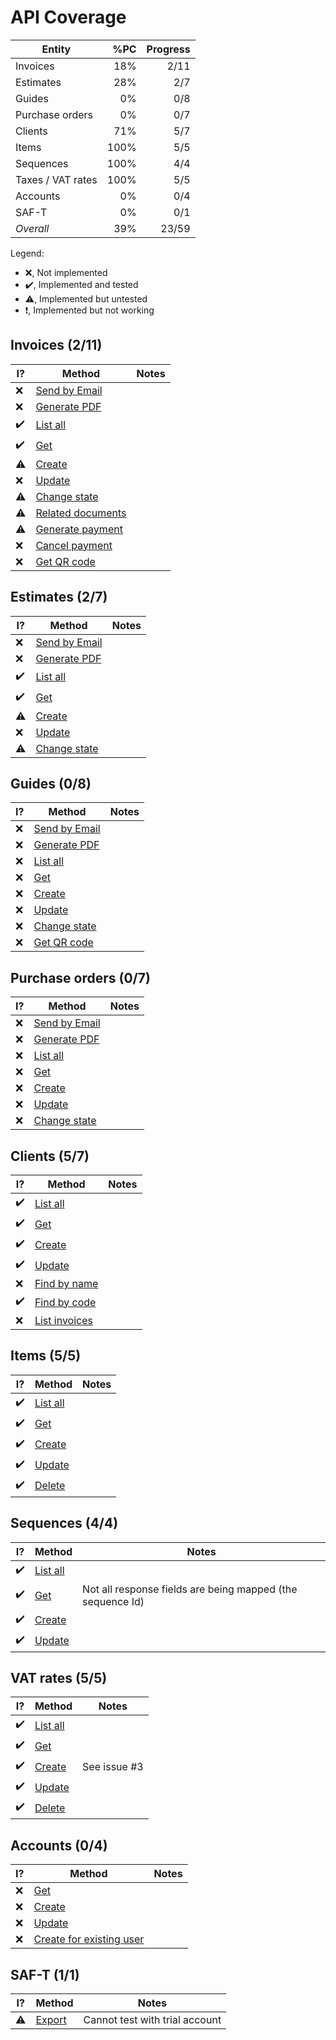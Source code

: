 ﻿API Coverage
===============================================================================

| Entity            | %PC  | Progress |
|-------------------|-----:|---------:|
| Invoices          |  18% | 2/11
| Estimates         |  28% | 2/7
| Guides            |   0% | 0/8
| Purchase orders   |   0% | 0/7
| Clients           |  71% | 5/7
| Items             | 100% | 5/5
| Sequences         | 100% | 4/4
| Taxes / VAT rates | 100% | 5/5
| Accounts          |   0% | 0/4
| SAF-T             |   0% | 0/1
| *Overall*         |  39% | 23/59


Legend:
* ❌, Not implemented
* ✔️, Implemented and tested
* ⚠️, Implemented but untested
* ❗, Implemented but not working


Invoices (2/11)
-------------------------------------------------------------------------------

| I? | Method                                                                       | Notes |
|----|------------------------------------------------------------------------------|-------|
| ❌ | [Send by Email](https://www.invoicexpress.com/api-v2/invoices/send-by-email) |
| ❌ | [Generate PDF](https://www.invoicexpress.com/api-v2/invoices/generate-pdf) |
| ✔️ | [List all](https://www.invoicexpress.com/api-v2/invoices/list-all) |
| ✔️ | [Get](https://www.invoicexpress.com/api-v2/invoices/get) |
| ⚠️ | [Create](https://www.invoicexpress.com/api-v2/invoices/create) |
| ❌ | [Update](https://www.invoicexpress.com/api-v2/invoices/update) |
| ⚠️ | [Change state](https://www.invoicexpress.com/api-v2/invoices/change-state) |
| ⚠️ | [Related documents](https://www.invoicexpress.com/api-v2/invoices/related-documents) |
| ⚠️ | [Generate payment](https://www.invoicexpress.com/api-v2/invoices/generate-payment) |
| ❌ | [Cancel payment](https://www.invoicexpress.com/api-v2/invoices/cancel-payment) |
| ❌ | [Get QR code](https://www.invoicexpress.com/api-v2/invoices/get-qrcode) |


Estimates (2/7)
-------------------------------------------------------------------------------

| I? | Method                                                                       | Notes |
|----|------------------------------------------------------------------------------|-------|
| ❌ | [Send by Email](https://www.invoicexpress.com/api-v2/estimates/send-by-email-1) |
| ❌ | [Generate PDF](https://www.invoicexpress.com/api-v2/estimates/generate-pdf-1) |
| ✔️ | [List all](https://www.invoicexpress.com/api-v2/estimates/list-all-1) |
| ✔️ | [Get](https://www.invoicexpress.com/api-v2/estimates/get-1) |
| ⚠️ | [Create](https://www.invoicexpress.com/api-v2/estimates/create-1) |
| ❌ | [Update](https://www.invoicexpress.com/api-v2/estimates/update-1) |
| ⚠️ | [Change state](https://www.invoicexpress.com/api-v2/estimates/change-state-1) |


Guides (0/8)
-------------------------------------------------------------------------------

| I? | Method                                                                       | Notes |
|----|------------------------------------------------------------------------------|-------|
| ❌ | [Send by Email](https://www.invoicexpress.com/api-v2/guides/send-by-email-2) |
| ❌ | [Generate PDF](https://www.invoicexpress.com/api-v2/guides/generate-pdf-2) |
| ❌ | [List all](https://www.invoicexpress.com/api-v2/guides/list-all-2) |
| ❌ | [Get](https://www.invoicexpress.com/api-v2/guides/get-2) |
| ❌ | [Create](https://www.invoicexpress.com/api-v2/guides/create-2) |
| ❌ | [Update](https://www.invoicexpress.com/api-v2/guides/update-2) |
| ❌ | [Change state](https://www.invoicexpress.com/api-v2/guides/change-state-2) |
| ❌ | [Get QR code](https://www.invoicexpress.com/api-v2/guides/get-qrcode-2) |


Purchase orders (0/7)
-------------------------------------------------------------------------------

| I? | Method                                                                       | Notes |
|----|------------------------------------------------------------------------------|-------|
| ❌ | [Send by Email](https://www.invoicexpress.com/api-v2/purchase-orders/send-by-email-3) |
| ❌ | [Generate PDF](https://www.invoicexpress.com/api-v2/purchase-orders/generate-pdf-3) |
| ❌ | [List all](https://www.invoicexpress.com/api-v2/purchase-orders/list-all-3) |
| ❌ | [Get](https://www.invoicexpress.com/api-v2/purchase-orders/get-3) |
| ❌ | [Create](https://www.invoicexpress.com/api-v2/purchase-orders/create-3) |
| ❌ | [Update](https://www.invoicexpress.com/api-v2/purchase-orders/update-3) |
| ❌ | [Change state](https://www.invoicexpress.com/api-v2/purchase-orders/change-state-3) |


Clients (5/7)
-------------------------------------------------------------------------------

| I? | Method                                                                       | Notes |
|----|------------------------------------------------------------------------------|-------|
| ✔️ | [List all](https://www.invoicexpress.com/api-v2/clients/list-all-4) |
| ✔️ | [Get](https://www.invoicexpress.com/api-v2/clients/get-4) |
| ✔️ | [Create](https://www.invoicexpress.com/api-v2/clients/create-4) |
| ✔️ | [Update](https://www.invoicexpress.com/api-v2/clients/update-4) |
| ❌ | [Find by name](https://www.invoicexpress.com/api-v2/clients/find-by-name) |
| ✔️ | [Find by code](https://www.invoicexpress.com/api-v2/clients/find-by-code) |
| ❌ | [List invoices](https://www.invoicexpress.com/api-v2/clients/list-invoices) |


Items (5/5)
-------------------------------------------------------------------------------

| I? | Method                                                                       | Notes |
|----|------------------------------------------------------------------------------|-------|
| ✔️ | [List all](https://www.invoicexpress.com/api-v2/items/list-all-5) |
| ✔️ | [Get](https://www.invoicexpress.com/api-v2/items/get-5) |
| ✔️ | [Create](https://www.invoicexpress.com/api-v2/items/create-5) |
| ✔️ | [Update](https://www.invoicexpress.com/api-v2/items/update-5) |
| ✔️ | [Delete](https://www.invoicexpress.com/api-v2/items/delete) |


Sequences (4/4)
-------------------------------------------------------------------------------

| I? | Method                                                                       | Notes |
|----|------------------------------------------------------------------------------|-------|
| ✔️ | [List all](https://www.invoicexpress.com/api-v2/sequences/list-all-6) |
| ✔️ | [Get](https://www.invoicexpress.com/api-v2/sequences/get-6) | Not all response fields are being mapped (the sequence Id)
| ✔️ | [Create](https://www.invoicexpress.com/api-v2/sequences/create-6) |
| ✔️ | [Update](https://www.invoicexpress.com/api-v2/sequences/update-6) |


VAT rates (5/5)
-------------------------------------------------------------------------------

| I? | Method                                                                       | Notes |
|----|------------------------------------------------------------------------------|-------|
| ✔️ | [List all](https://www.invoicexpress.com/api-v2/taxes/list-all-7) |
| ✔️ | [Get](https://www.invoicexpress.com/api-v2/taxes/get-7) |
| ✔️ | [Create](https://www.invoicexpress.com/api-v2/taxes/create-7) | See issue #3
| ✔️ | [Update](https://www.invoicexpress.com/api-v2/taxes/update-7) |
| ✔️ | [Delete](https://www.invoicexpress.com/api-v2/taxes/delete-7) |


Accounts (0/4)
-------------------------------------------------------------------------------

| I? | Method                                                                       | Notes |
|----|------------------------------------------------------------------------------|-------|
| ❌ | [Get](https://www.invoicexpress.com/api-v2/accounts/get-8) |
| ❌ | [Create](https://www.invoicexpress.com/api-v2/accounts/create-8) |
| ❌ | [Update](https://www.invoicexpress.com/api-v2/accounts/update-8) |
| ❌ | [Create for existing user](https://www.invoicexpress.com/api-v2/accounts/create-for-existing-user) |


SAF-T (1/1)
-------------------------------------------------------------------------------

| I? | Method                                                                       | Notes |
|----|------------------------------------------------------------------------------|-------|
| ⚠️ | [Export](https://www.invoicexpress.com/api-v2/saf-t/export-saft) | Cannot test with trial account |

